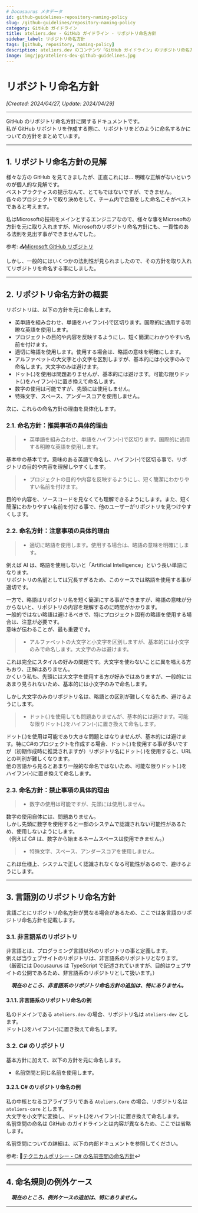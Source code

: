 ```yaml
---
# Docusaurus メタデータ 
id: github-guidelines-repository-naming-policy
slug: /github-guidelines/repository-naming-policy
category: GitHub ガイドライン
title: ateliers.dev - GitHub ガイドライン - リポジトリ命名方針
sidebar_label: リポジトリ命名方針
tags: [github, repository, naming-policy]
description: ateliers.dev のコンテンツ「GitHub ガイドライン」のリポジトリ命名方針のページです。
image: img/jpg/ateliers-dev-github-guidelines.jpg
---
```


# リポジトリ命名方針

*[Created: 2024/04/27, Update: 2024/04/29]*

---

GitHub のリポジトリ命名方針に関するドキュメントです。  
私が GitHub リポジトリを作成する際に、リポジトリをどのように命名するかについての方針をまとめています。

---

## 1. リポジトリ命名方針の見解

様々な方の GitHub を見てきましたが、正直これには… 明確な正解がないというのが個人的な見解です。  
ベストプラクティスの提示なんて、とてもではないですが、できません。  
各々のプロジェクトで取り決めをして、チーム内で合意をした命名こそがベストであると考えます。

私はMicrosoftの技術をメインとするエンジニアなので、様々な事をMicrosoftの方針を元に取り入れますが、Microsoftのリポジトリ命名方針にも、一貫性のある法則を見出す事ができませんでした。

参考: :outbox_tray:[Microsoft GitHub リポジトリ](https://github.com/microsoft)

しかし、一般的にはいくつかの法則性が見られましたので、その方針を取り入れてリポジトリを命名する事にしました。

---

## 2. リポジトリ命名方針の概要

リポジトリは、以下の方針を元に命名します。

* 英単語を組み合わせ、単語をハイフン(-)で区切ります。国際的に通用する明瞭な英語を使用します。
* プロジェクトの目的や内容を反映するようにし、短く簡潔にわかりやすい名前を付けます。
* 適切に略語を使用します。使用する場合は、略語の意味を明確にします。
* アルファベットの大文字と小文字を区別しますが、基本的には小文字のみで命名します。大文字のみは避けます。
* ドット(.)を使用は問題ありませんが、基本的には避けます。可能な限りドット(.)をハイフン(-)に置き換えて命名します。
* 数字の使用は可能ですが、先頭には使用しません。
* 特殊文字、スペース、アンダースコアを使用しません。

次に、これらの命名方針の理由を具体化します。

### 2.1. 命名方針：推奨事項の具体的理由

>* 英単語を組み合わせ、単語をハイフン(-)で区切ります。国際的に通用する明瞭な英語を使用します。

基本中の基本です。意味のある英語で命名し、ハイフン(-)で区切る事で、リポジトリの目的や内容を理解しやすくします。

>* プロジェクトの目的や内容を反映するようにし、短く簡潔にわかりやすい名前を付けます。

目的や内容を、ソースコードを見なくても理解できるようにします。また、短く簡潔にわかりやすい名前を付ける事で、他のユーザーがリポジトリを見つけやすくします。

### 2.2. 命名方針：注意事項の具体的理由

>* 適切に略語を使用します。使用する場合は、略語の意味を明確にします。

例えば AI は、略語を使用しないと「Artificial Intelligence」という長い単語になります。  
リポジトリの名前としては冗長すぎるため、このケースでは略語を使用する事が適切です。

一方で、略語はリポジトリ名を短く簡潔にする事ができますが、略語の意味が分からないと、リポジトリの内容を理解するのに時間がかかります。  
一般的ではない略語は避けるべきで、特にプロジェクト固有の略語を使用する場合は、注意が必要です。  
意味が伝わることが、最も重要です。

>* アルファベットの大文字と小文字を区別しますが、基本的には小文字のみで命名します。大文字のみは避けます。

これは完全にスタイルの好みの問題です。大文字を使わないことに異を唱える方もおり、正解はありません。  
かくいう私も、先頭には大文字を使用する方が好みではありますが、一般的にはあまり見られないため、基本的には小文字のみで命名します。

しかし大文字のみのリポジトリ名は、略語との区別が難しくなるため、避けるようにします。

>* ドット(.)を使用しても問題ありませんが、基本的には避けます。可能な限りドット(.)をハイフン(-)に置き換えて命名します。

ドット(.)を使用は可能であり大きな問題とはなりませんが、基本的には避けます。特にC#のプロジェクトを作成する場合、ドット(.)を使用する事が多いですが（初期作成時に推奨されますが）リポジトリ名にドット(.)を使用すると、URLとの判別が難しくなります。  
他の言語から見るとあまり一般的な命名ではないため、可能な限りドット(.)をハイフン(-)に置き換えて命名します。

### 2.3. 命名方針：禁止事項の具体的理由

>* 数字の使用は可能ですが、先頭には使用しません。

数字の使用自体には、問題ありません。  
しかし先頭に数字を使用すると一部のシステムで認識されない可能性があるため、使用しないようにします。  
（例えば C# は、数字から始まるネームスペースは使用できません。）

>* 特殊文字、スペース、アンダースコアを使用しません。

これは仕様上、システムで正しく認識されなくなる可能性があるので、避けるようにします。

---

## 3. 言語別のリポジトリ命名方針

言語ごとにリポジトリ命名方針が異なる場合があるため、ここでは各言語のリポジトリ命名方針を記載します。

### 3.1. 非言語系のリポジトリ

非言語とは、プログラミング言語以外のリポジトリの事と定義します。  
例えば当ウェブサイトのリポジトリは、非言語系のリポジトリとなります。  
（厳密には Docusaurus は TypeScript で記述されていますが、目的はウェブサイトの公開であるため、非言語系のリポジトリとして扱います。）

　***現在のところ、非言語系のリポジトリ命名方針の追加は、特にありません。***

#### 3.1.1. 非言語系のリポジトリ命名の例

私のドメインである `ateliers.dev` の場合、リポジトリ名は `ateliers-dev` とします。  
ドット(.)をハイフン(-)に置き換えて命名します。

### 3.2. C# のリポジトリ

基本方針に加えて、以下の方針を元に命名します。

* 名前空間と同じ名前を使用します。

#### 3.2.1. C# のリポジトリ命名の例

私の中核となるコアライブラリである `Ateliers.Core` の場合、リポジトリ名は `ateliers-core` とします。  
大文字を小文字に変換し、ドット(.)をハイフン(-)に置き換えて命名します。  
名前空間の命名は GitHub のガイドラインとは内容が異なるため、ここでは省略します。  

名前空間についての詳細は、以下の内部ドキュメントを参照してください。

参考: :page_facing_up:[テクニカルポリシー - C# の名前空間の命名方針](/docs/technical-policies/csharp/names-of-namespaces/):leftwards_arrow_with_hook:

---

## 4. 命名規則の例外ケース

　***現在のところ、例外ケースの追加は、特にありません。***

---
